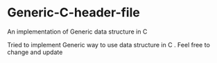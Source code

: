 # Generic-C-header-file
An implementation of Generic data structure in C


Tried to implement Generic way to use data structure in C . Feel free to change and update
